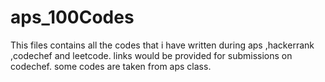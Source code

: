 # aps_100Codes

This files contains all the codes that i have written during aps ,hackerrank ,codechef and leetcode. links would be provided for submissions on codechef. some codes are taken from aps class.

